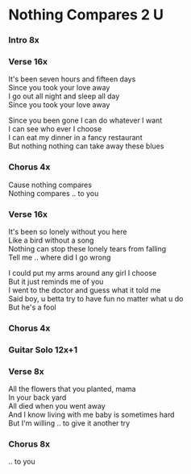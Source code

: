 # Nothing Compares 2 U    

### Intro  8x  
  
### Verse  16x  

It's been seven hours and fifteen days  
Since you took your love away  
I go out all night and sleep all day  
Since you took your love away  
  
Since you been gone I can do whatever I want  
I can see who ever I choose  
I can eat my dinner in a fancy restaurant  
But nothing nothing can take away these blues  
  
### Chorus  4x  

Cause nothing compares  
Nothing compares .. to you  
  
### Verse  16x  

It's been so lonely without you here  
Like a bird without a song  
Nothing can stop these lonely tears from falling  
Tell me .. where did I go wrong  
  
I could put my arms around any girl I choose  
But it just reminds me of you  
I went to the doctor and guess what it told me  
Said boy, u betta try to have fun no matter what u do  
But he's a fool  
  
### Chorus  4x  
  
### Guitar Solo  12x+1  
  
### Verse  8x  

All the flowers that you planted, mama  
In your back yard  
All died when you went away  
And I know living with me baby is sometimes hard  
But I'm willing .. to give it another try  
  
### Chorus  8x  
 .. to you
